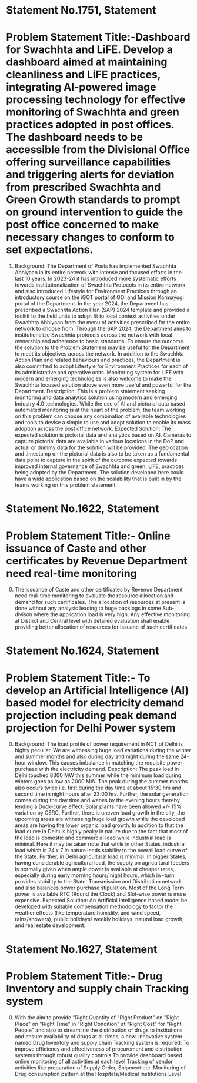 # Statement No.1751, Statement

# Problem Statement Title:-Dashboard for Swachhta and LiFE. Develop a dashboard aimed at maintaining cleanliness and LiFE practices, integrating AI-powered image processing technology for effective monitoring of Swachhta and green practices adopted in post offices. The dashboard needs to be accessible from the Divisional Office offering surveillance capabilities and triggering alerts for deviation from prescribed Swachhta and Green Growth standards to prompt on ground intervention to guide the post office concerned to make necessary changes to conform to set expectations. 


1. Background: The Department of Posts has implemented Swachhta Abhiyaan in its entire network with intense and focused efforts in the last 10 years. In 2023-24 it has introduced more systematic efforts towards institutionalization of Swachhta Protocols in its entire network and also introduced Lifestyle for Environment Practices through an introductory course on the iGOT portal of GOI and Mission Karmayogi portal of the Department. In the year 2024, the Department has prescribed a Swachhta Action Plan (SAP) 2024 template and provided a toolkit to the field units to adopt fit to local context activities under Swachhta Abhiyaan from the menu of activities prescribed for the entire network to choose from. Through the SAP 2024, the Department aims to institutionalize Swachhta protocols across the network with local ownership and adherence to basic standards. To ensure the outcome the solution to the Problem Statement may be useful for the Department to meet its objectives across the network. In addition to the Swachhta Action Plan and related behaviours and practices, the Department is also committed to adopt Lifestyle for Environment Practices for each of its administrative and operative units. Monitoring system for LiFE with modern and emerging technologies is also welcome to make the Swachhta focused solution above even more useful and powerful for the Department. Description: This is a problem statement seeking monitoring and data analytics solution using modern and emerging Industry 4.0 technologies. While the use of AI and pictorial data based automated monitoring is at the heart of the problem, the team working on this problem can choose any combination of available technologies and tools to devise a simple to use and adopt solution to enable its mass adoption across the post office network. Expected Solution: The expected solution is pictorial data and analytics based on AI. Cameras to capture pictorial data are available in various locations in the DoP and actual or dummy data for the solution will be provided. The geolocation and timestamp on the pictorial data is also to be taken as a fundamental data point to capture in the spirit of the outcome expected towards improved internal governance of Swachhta and green, LiFE, practices being adopted by the Department. The solution developed here could have a wide application based on the scalability that is built in by the teams working on this problem statement.



# Statement No.1622, Statement

# Problem Statement Title:- Online issuance of Caste and other certificates by Revenue Department need real-time monitoring

0. The issuance of Caste and other certificates by Revenue Department need real-time monitoring to evaluate the resource allocation and demand for such certificates. The allocation of resources at present is done without any analysis leading to huge backlogs in some Sub-divison where the application load is very high. Any effective monitoring at District and Central level with detailed evaluation shall enable providing better allocation of resources for issuanc of such certificates



# Statement No.1624, Statement

# Problem Statement Title:- To develop an Artificial Intelligence (AI) based model for electricity demand projection including peak demand projection for Delhi Power system

0. Background: The load profile of power requirement in NCT of Delhi is highly peculiar. We are witnessing huge load variations during the winter and summer months and also during day and night during the same 24-hour window. This causes imbalance in matching the requisite power purchase with the electricity demand. Description: The peak load in Delhi touched 8300 MW this summer while the minimum load during winters goes as low as 2000 MW. The peak during the summer months also occurs twice i.e. first during the day time at about 15:30 hrs and second time in night hours after 23:00 hrs. Further, the solar generation comes during the day time and wanes by the evening hours thereby lending a Duck-curve effect. Solar plants have been allowed +/- 15% variation by CERC. Further, there is uneven load growth in the city, the upcoming areas are witnessing huge load growth while the developed areas are having the lower organic load growth. In addition to that the load curve in Delhi is highly peaky in nature due to the fact that most of the load is domestic and commercial load while industrial load is minimal. Here it may be taken note that while in other States, industrial load which is 24 x 7 in nature lends stability to the overall load curve of the State. Further, in Delhi agricultural load is minimal. In bigger States, having considerable agricultural load, the supply on agricultural feeders is normally given when ample power is available at cheaper rates, especially during early morning hours/ night hours, which in -turn provides stability to the State' Transmission and Distribution network and also balances power purchase stipulation. Most of the Long Term power is available RTC (Round the Clock) and Slot-wise power is more expensive. Expected Solution: An Artificial Intelligence based model be developed with suitable compensation methodology to factor the weather effects (like temperature humidity, and wind speed, rains/showers), public holidays/ weekly holidays, natural load growth, and real estate development.




# Statement No.1627, Statement

# Problem Statement Title:- Drug Inventory and supply chain Tracking system

0. With the aim to provide "Right Quantity of "Right Product" on "Right Place" on "Right Time" in "Right Condition" at "Right Cost" for "Right People" and also to streamline the distribution of drugs to institutions and ensure availability of drugs at all times, a new, innovative system named Drug Inventory and supply chain Tracking system is required: To improve efficiency and effectiveness of procurement and distribution systems through robust quality controls To provide dashboard based online monitoring of all activities at each level Tracking of vendor activities like preparation of Supply Order, Shipment etc. Monitoring of Drug consumption pattern at the Hospitals/Medical Institutions Level






